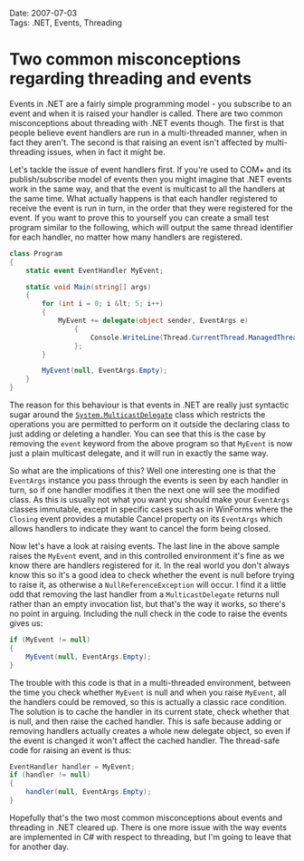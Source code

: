 Date: 2007-07-03  
Tags: .NET, Events, Threading  

# Two common misconceptions regarding threading and events
    
Events in .NET are a fairly simple programming model - you subscribe to an event and when it is raised your handler is called. There are two common misconceptions about threading with .NET events though. The first is that people believe event handlers are run in a multi-threaded manner, when in fact they aren't. The second is that raising an event isn't affected by multi-threading issues, when in fact it might be.

Let's tackle the issue of event handlers first. If you're used to COM+ and its publish/subscribe model of events then you might imagine that .NET events work in the same way, and that the event is multicast to all the handlers at the same time. What actually happens is that each handler registered to receive the event is run in turn, in the order that they were registered for the event. If you want to prove this to yourself you can create a small test program similar to the following, which will output the same thread identifier for each handler, no matter how many handlers are registered.

~~~ csharp
class Program
{
    static event EventHandler MyEvent;

    static void Main(string[] args)
    {
        for (int i = 0; i &lt; 5; i++)
        {
            MyEvent += delegate(object sender, EventArgs e)
                {
                    Console.WriteLine(Thread.CurrentThread.ManagedThreadId);
                };
        }

        MyEvent(null, EventArgs.Empty);
    }
}
~~~

The reason for this behaviour is that events in .NET are really just syntactic sugar around the [`System.MulticastDelegate`](http://msdn2.microsoft.com/en-us/library/system.multicastdelegate.aspx) class which restricts the operations you are permitted to perform on it outside the declaring class to just adding or deleting a handler. You can see that this is the case by removing the `event` keyword from the above program so that `MyEvent` is now just a plain multicast delegate, and it will run in exactly the same way.

So what are the implications of this? Well one interesting one is that the `EventArgs` instance you pass through the events is seen by each handler in turn, so if one handler modifies it then the next one will see the modified class. As this is usually not what you want you should make your `EventArgs` classes immutable, except in specific cases such as in WinForms where the `Closing` event provides a mutable Cancel property on its `EventArgs` which allows handlers to indicate they want to cancel the form being closed.

Now let's have a look at raising events. The last line in the above sample raises the `MyEvent` event, and in this controlled environment it's fine as we know there are handlers registered for it. In the real world you don't always know this so it's a good idea to check whether the event is null before trying to raise it, as otherwise a `NullReferenceException` will occur. I find it a little odd that removing the last handler from a `MulticastDelegate` returns null rather than an empty invocation list, but that's the way it works, so there's no point in arguing. Including the null check in the code to raise the events gives us:

~~~ csharp
if (MyEvent != null)
{
    MyEvent(null, EventArgs.Empty);
}
~~~

The trouble with this code is that in a multi-threaded environment, between the time you check whether `MyEvent` is null and when you raise `MyEvent`, all the handlers could be removed, so this is actually a classic race condition. The solution is to cache the handler in its current state, check whether that is null, and then raise the cached handler. This is safe because adding or removing handlers actually creates a whole new delegate object, so even if the event is changed it won't affect the cached handler. The thread-safe code for raising an event is thus:

~~~ csharp
EventHandler handler = MyEvent;
if (handler != null)
{
    handler(null, EventArgs.Empty);
}
~~~

Hopefully that's the two most common misconceptions about events and threading in .NET cleared up. There is one more issue with the way events are implemented in C# with respect to threading, but I'm going to leave that for another day.